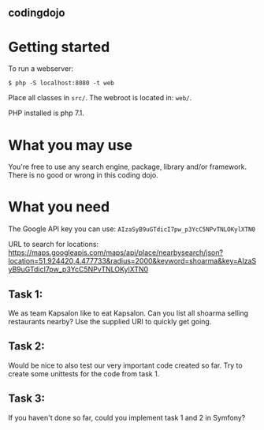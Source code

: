codingdojo
----------

# Getting started

To run a webserver:

    $ php -S localhost:8080 -t web

Place all classes in `src/`. The webroot is located in: `web/`. 

PHP installed is php 7.1.

# What you may use

You're free to use any search engine, package, library and/or framework. There is no good or wrong in this coding dojo.

# What you need

The Google API key you can use: `AIzaSyB9uGTdicI7pw_p3YcC5NPvTNLOKylXTN0`

URL to search for locations:
https://maps.googleapis.com/maps/api/place/nearbysearch/json?location=51.924420,4.477733&radius=2000&keyword=shoarma&key=AIzaSyB9uGTdicI7pw_p3YcC5NPvTNLOKylXTN0

## Task 1:

We as team Kapsalon like to eat Kapsalon. Can you list all shoarma selling restaurants nearby? Use the supplied URI to
quickly get going.

## Task 2:

Would be nice to also test our very important code created so far. Try to create some unittests for the code from task 1.

## Task 3:

If you haven't done so far, could you implement task 1 and 2 in Symfony?

